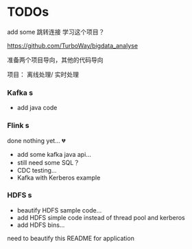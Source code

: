 # TODOs

add some 跳转连接
学习这个项目？

https://github.com/TurboWay/bigdata_analyse

准备两个项目导向，其他的代码导向

项目： 离线处理/ 实时处理



### Kafka s

- add java code 

### Flink s

done nothing yet... 💔 

- add some kafka java api...
- still need some SQL？
- CDC testing...
- Kafka with Kerberos example

### HDFS s

- beautify HDFS sample code...
- add HDFS simple code instead of thread pool and kerberos
- add HDFS bins...


need to beautify this README for application